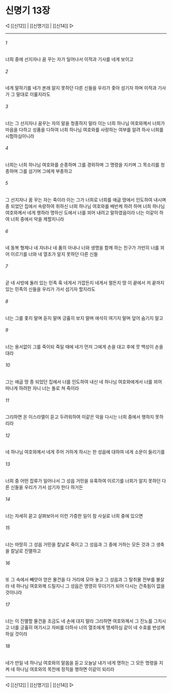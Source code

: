 # 신명기 13장

◁ [[신12]] | [[신명기]] | [[신14]] ▷
***

###### 1
너희 중에 선지자나 꿈 꾸는 자가 일어나서 이적과 기사를 네게 보이고

###### 2
네게 말하기를 네가 본래 알지 못하던 다른 신들을 우리가 좇아 섬기자 하며 이적과 기사가 그 말대로 이룰지라도

###### 3
너는 그 선지자나 꿈꾸는 자의 말을 청종하지 말라 이는 너희 하나님 여호와께서 너희가 마음을 다하고 성품을 다하여 너희 하나님 여호와를 사랑하는 여부를 알려 하사 너희를 시험하심이니라

###### 4
너희는 너희 하나님 여호와를 순종하며 그를 경외하며 그 명령을 지키며 그 목소리를 청종하며 그를 섬기며 그에게 부종하고

###### 5
그 선지자나 꿈 꾸는 자는 죽이라 이는 그가 너희로 너희를 애굽 땅에서 인도하여 내시며 종 되었던 집에서 속량하여 취하신 너희 하나님 여호와를 배반케 하려 하며 너희 하나님 여호와께서 네게 행하라 명하신 도에서 너를 꾀어 내려고 말하였음이라 너는 이같이 하여 너희 중에서 악을 제할지니라

###### 6
네 동복 형제나 네 자녀나 네 품의 아내나 너와 생명을 함께 하는 친구가 가만히 너를 꾀어 이르기를 너와 네 열조가 알지 못하던 다른 신들

###### 7
곧 네 사방에 둘러 있는 민족 혹 네게서 가깝든지 네게서 멀든지 땅 이 끝에서 저 끝까지 있는 민족의 신들을 우리가 가서 섬기자 할지라도

###### 8
너는 그를 좇지 말며 듣지 말며 긍휼히 보지 말며 애석히 여기지 말며 덮어 숨기지 말고

###### 9
너는 용서없이 그를 죽이되 죽일 때에 네가 먼저 그에게 손을 대고 후에 뭇 백성이 손을 대라

###### 10
그는 애굽 땅 종 되었던 집에서 너를 인도하여 내신 네 하나님 여호와에게서 너를 꾀어 떠나게 하려한 자니 너는 돌로 쳐 죽이라

###### 11
그리하면 온 이스라엘이 듣고 두려워하여 이같은 악을 다시는 너희 중에서 행하지 못하리라

###### 12
네 하나님 여호와께서 네게 주어 거하게 하시는 한 성읍에 대하여 네게 소문이 들리기를

###### 13
너희 중 어떤 잡류가 일어나서 그 성읍 거민을 유혹하여 이르기를 너희가 알지 못하던 다른 신들을 우리가 가서 섬기자 한다 하거든

###### 14
너는 자세히 묻고 살펴보아서 이런 가증한 일이 참 사실로 너희 중에 있으면

###### 15
너는 마땅히 그 성읍 거민을 칼날로 죽이고 그 성읍과 그 중에 거하는 모든 것과 그 생축을 칼날로 진멸하고

###### 16
또 그 속에서 빼앗아 얻은 물건을 다 거리에 모아 놓고 그 성읍과 그 탈취물 전부를 불살라 네 하나님 여호와께 드릴지니 그 성읍은 영영히 무더기가 되어 다시는 건축됨이 없을 것이니라

###### 17
너는 이 진멸할 물건을 조금도 네 손에 대지 말라 그리하면 여호와께서 그 진노를 그치시고 너를 긍휼히 여기시고 자비를 더하사 너의 열조에게 맹세하심 같이 네 수효를 번성케 하실 것이라

###### 18
네가 만일 네 하나님 여호와의 말씀을 듣고 오늘날 내가 네게 명하는 그 모든 명령을 지켜 네 하나님 여호와의 목전에 정직을 행하면 이같이 되리라

***
◁ [[신12]] | [[신명기]] | [[신14]] ▷